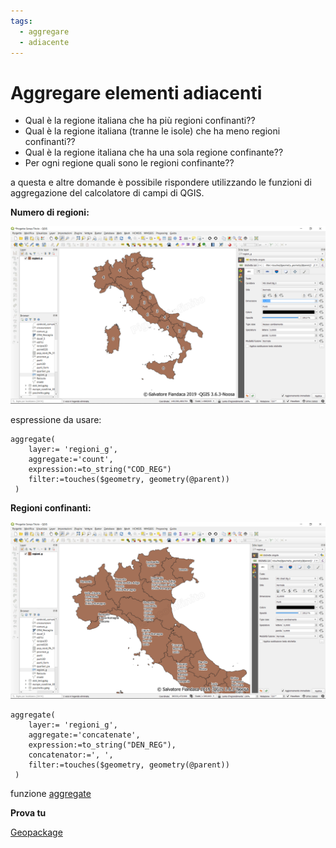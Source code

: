 ```yaml
---
tags:
  - aggregare
  - adiacente
---
```


# Aggregare elementi adiacenti

* Qual è la regione italiana che ha più regioni confinanti??
* Qual è la regione italiana (tranne le isole) che ha meno regioni confinanti??
* Qual è la regione italiana che ha una sola regione confinante??
* Per ogni regione quali sono le regioni confinante??

a questa e altre domande è possibile rispondere utilizzando le funzioni di aggregazione del calcolatore di campi di QGIS.

**Numero di regioni:**

[![](../img/esempi/aggregare_elementi_adiacenti/img_01.png)](../img/esempi/aggregare_elementi_adiacenti/img_01.png)

espressione da usare:

```
aggregate(
	layer:= 'regioni_g',
	aggregate:='count',
	expression:=to_string("COD_REG")
	filter:=touches($geometry, geometry(@parent))
 )
```

**Regioni confinanti:**

[![](../img/esempi/aggregare_elementi_adiacenti/img_02.png)](../img/esempi/aggregare_elementi_adiacenti/img_02.png)

```
aggregate(
	layer:= 'regioni_g',
	aggregate:='concatenate',
	expression:=to_string("DEN_REG"),
	concatenator:=', ',
	filter:=touches($geometry, geometry(@parent))
 )
```

funzione [aggregate](../gr_funzioni/aggrega/aggrega_unico.md#aggregate)


**Prova tu**

[Geopackage](../prova_tu/dati_esempi.zip)


